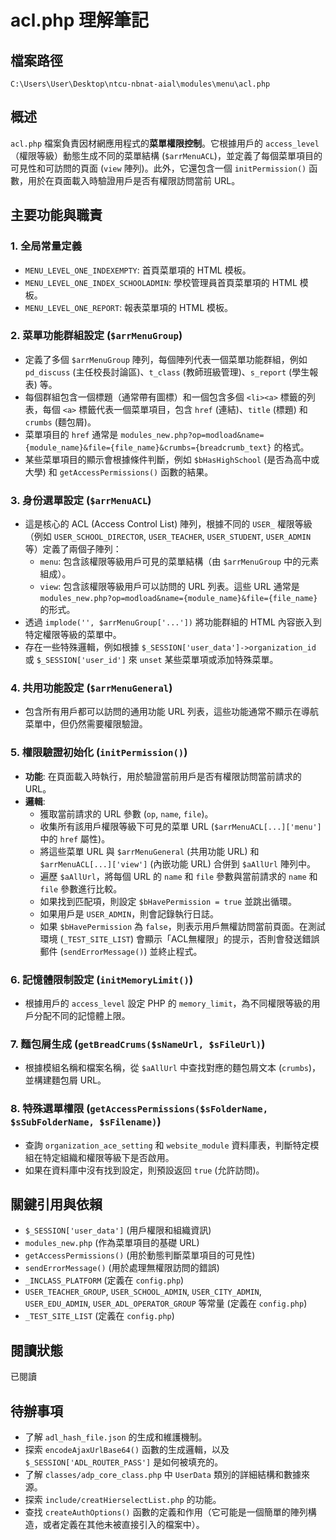 # acl.php 理解筆記

## 檔案路徑
`C:\Users\User\Desktop\ntcu-nbnat-aial\modules\menu\acl.php`

## 概述
`acl.php` 檔案負責因材網應用程式的**菜單權限控制**。它根據用戶的 `access_level`（權限等級）動態生成不同的菜單結構 (`$arrMenuACL`)，並定義了每個菜單項目的可見性和可訪問的頁面 (`view` 陣列)。此外，它還包含一個 `initPermission()` 函數，用於在頁面載入時驗證用戶是否有權限訪問當前 URL。

## 主要功能與職責

### 1. 全局常量定義
- `MENU_LEVEL_ONE_INDEXEMPTY`: 首頁菜單項的 HTML 模板。
- `MENU_LEVEL_ONE_INDEX_SCHOOLADMIN`: 學校管理員首頁菜單項的 HTML 模板。
- `MENU_LEVEL_ONE_REPORT`: 報表菜單項的 HTML 模板。

### 2. 菜單功能群組設定 (`$arrMenuGroup`)
- 定義了多個 `$arrMenuGroup` 陣列，每個陣列代表一個菜單功能群組，例如 `pd_discuss` (主任校長討論區)、`t_class` (教師班級管理)、`s_report` (學生報表) 等。
- 每個群組包含一個標題（通常帶有圖標）和一個包含多個 `<li><a>` 標籤的列表，每個 `<a>` 標籤代表一個菜單項目，包含 `href` (連結)、`title` (標題) 和 `crumbs` (麵包屑)。
- 菜單項目的 `href` 通常是 `modules_new.php?op=modload&name={module_name}&file={file_name}&crumbs={breadcrumb_text}` 的格式。
- 某些菜單項目的顯示會根據條件判斷，例如 `$bHasHighSchool` (是否為高中或大學) 和 `getAccessPermissions()` 函數的結果。

### 3. 身份選單設定 (`$arrMenuACL`)
- 這是核心的 ACL (Access Control List) 陣列，根據不同的 `USER_` 權限等級（例如 `USER_SCHOOL_DIRECTOR`, `USER_TEACHER`, `USER_STUDENT`, `USER_ADMIN` 等）定義了兩個子陣列：
    - `menu`: 包含該權限等級用戶可見的菜單結構（由 `$arrMenuGroup` 中的元素組成）。
    - `view`: 包含該權限等級用戶可以訪問的 URL 列表。這些 URL 通常是 `modules_new.php?op=modload&name={module_name}&file={file_name}` 的形式。
- 透過 `implode('', $arrMenuGroup['...'])` 將功能群組的 HTML 內容嵌入到特定權限等級的菜單中。
- 存在一些特殊邏輯，例如根據 `$_SESSION['user_data']->organization_id` 或 `$_SESSION['user_id']` 來 `unset` 某些菜單項或添加特殊菜單。

### 4. 共用功能設定 (`$arrMenuGeneral`)
- 包含所有用戶都可以訪問的通用功能 URL 列表，這些功能通常不顯示在導航菜單中，但仍然需要權限驗證。

### 5. 權限驗證初始化 (`initPermission()`)
- **功能**: 在頁面載入時執行，用於驗證當前用戶是否有權限訪問當前請求的 URL。
- **邏輯**:
    - 獲取當前請求的 URL 參數 (`op`, `name`, `file`)。
    - 收集所有該用戶權限等級下可見的菜單 URL (`$arrMenuACL[...]['menu']` 中的 `href` 屬性)。
    - 將這些菜單 URL 與 `$arrMenuGeneral` (共用功能 URL) 和 `$arrMenuACL[...]['view']` (內嵌功能 URL) 合併到 `$aAllUrl` 陣列中。
    - 遍歷 `$aAllUrl`，將每個 URL 的 `name` 和 `file` 參數與當前請求的 `name` 和 `file` 參數進行比較。
    - 如果找到匹配項，則設定 `$bHavePermission = true` 並跳出循環。
    - 如果用戶是 `USER_ADMIN`，則會記錄執行日誌。
    - 如果 `$bHavePermission` 為 `false`，則表示用戶無權訪問當前頁面。在測試環境 (`_TEST_SITE_LIST`) 會顯示「ACL無權限」的提示，否則會發送錯誤郵件 (`sendErrorMessage()`) 並終止程式。

### 6. 記憶體限制設定 (`initMemoryLimit()`)
- 根據用戶的 `access_level` 設定 PHP 的 `memory_limit`，為不同權限等級的用戶分配不同的記憶體上限。

### 7. 麵包屑生成 (`getBreadCrums($sNameUrl, $sFileUrl)`)
- 根據模組名稱和檔案名稱，從 `$aAllUrl` 中查找對應的麵包屑文本 (`crumbs`)，並構建麵包屑 URL。

### 8. 特殊選單權限 (`getAccessPermissions($sFolderName, $sSubFolderName, $sFilename)`)
- 查詢 `organization_ace_setting` 和 `website_module` 資料庫表，判斷特定模組在特定組織和權限等級下是否啟用。
- 如果在資料庫中沒有找到設定，則預設返回 `true` (允許訪問)。

## 關鍵引用與依賴
- `$_SESSION['user_data']` (用戶權限和組織資訊)
- `modules_new.php` (作為菜單項目的基礎 URL)
- `getAccessPermissions()` (用於動態判斷菜單項目的可見性)
- `sendErrorMessage()` (用於處理無權限訪問的錯誤)
- `_INCLASS_PLATFORM` (定義在 `config.php`)
- `USER_TEACHER_GROUP`, `USER_SCHOOL_ADMIN`, `USER_CITY_ADMIN`, `USER_EDU_ADMIN`, `USER_ADL_OPERATOR_GROUP` 等常量 (定義在 `config.php`)
- `_TEST_SITE_LIST` (定義在 `config.php`)

## 閱讀狀態
已閱讀

## 待辦事項
- 了解 `adl_hash_file.json` 的生成和維護機制。
- 探索 `encodeAjaxUrlBase64()` 函數的生成邏輯，以及 `$_SESSION['ADL_ROUTER_PASS']` 是如何被填充的。
- 了解 `classes/adp_core_class.php` 中 `UserData` 類別的詳細結構和數據來源。
- 探索 `include/creatHierselectList.php` 的功能。
- 查找 `createAuthOptions()` 函數的定義和作用（它可能是一個簡單的陣列構造，或者定義在其他未被直接引入的檔案中）。
